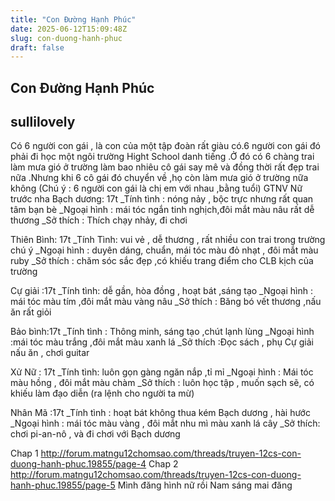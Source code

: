 ```yaml
---
title: "Con Đường Hạnh Phúc"
date: 2025-06-12T15:09:48Z
slug: con-duong-hanh-phuc
draft: false
---
```


## Con Đường Hạnh Phúc

## sullilovely

Có 6 người con gái , là con của một tập đoàn rất giàu có.6 người con gái đó phải đi học một ngôi trường Hight School danh tiếng .Ở đó có 6 chàng trai làm mưa gió ở trường làm bao nhiêu cô gái say mê và đồng thời rất đẹp trai nữa .Nhưng khi 6 cô gái đó chuyển về ,họ còn làm mưa gió ở trường nữa không
(Chú ý : 6 người con gái là chị em với nhau ,bằng tuổi)
 GTNV
Nữ trước nha
Bạch dương: 17t 
_Tính tình : nóng nảy , bộc trực nhưng rất quan tâm bạn bè
_Ngoại hình : mái tóc ngắn tinh nghịch,đôi mắt màu nâu rất dễ thương
_Sở thích : Thích chạy nhảy, đi chơi 

Thiên Bình: 17t
_Tính Tình: vui vẻ , dễ thương , rất nhiều con trai trong trường chú ý
_Ngoại hình : duyên dáng, chuẩn, mái tóc màu đỏ nhạt , đôi mắt màu ruby 
_Sở thích : chăm sóc sắc đẹp ,có khiếu trang điểm cho CLB kịch của trường

Cự giải :17t
_Tính tình: dễ gần, hòa đồng , hoạt bát ,sáng tạo
_Ngoại hình : mái tóc màu tím ,đôi mắt màu vàng nâu
_Sở thích : Băng bó vết thương ,nấu ăn rất giỏi

Bảo bình:17t
_Tính tình : Thông minh, sáng tạo ,chút lạnh lùng
_Ngoại hình :mái tóc màu trắng ,đôi mắt màu xanh lá
_Sở thích :Đọc sách , phụ Cự giải nấu ăn , chơi guitar 

Xử Nữ : 17t 
_Tính tình: luôn gọn gàng ngăn nắp ,tỉ mỉ
_Ngoại hình : Mái tóc màu hồng , đôi mắt màu chàm
_Sở thích : luôn học tập , muốn sạch sẽ, có khiếu làm đạo diễn (ra lệnh cho người ta mừ)

Nhân Mã :17t
_Tính tình : hoạt bát không thua kém Bạch dương , hài hước
_Ngoại hình : mái tóc màu vàng , đôi mắt nhu mì màu xanh lá cây
_Sở thích: chơi pi-an-nô , và đi chơi với Bạch dương

Chap 1 http://forum.matngu12chomsao.com/threads/truyen-12cs-con-duong-hanh-phuc.19855/page-4
Chap 2  http://forum.matngu12chomsao.com/threads/truyen-12cs-con-duong-hanh-phuc.19855/page-5 
Mình đăng hình nữ rồi Nam sáng mai đăng